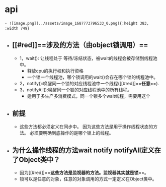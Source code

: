 # api
	- ![image.png](../assets/image_1687773796533_0.png){:height 383, :width 749}
- ## [[#red]]==**涉及的方法（由object锁调用）**==
	- 1，wait(): 让线程处于   等待/冻结状态，被wait的线程会被存储到线程池中。
		- 释放cpu的执行权和执行资格
		- 一个锁一个线程池，哪个锁调用的wait()会存在哪个锁的线程池中。
	- 2，notify():唤醒同一个锁的对应线程池中一个线程([[#red]]==**任意**==).
	- 3，notifyAll():唤醒同一个锁的对应线程池中的所有线程。
		- 适用于多生产多消费模式，同一个锁多个wait线程，需要用这个
- ## 前提
	- 这些方法都必须定义在同步中。
	  因为这些方法是用于操作线程状态的方法。
	  必须要明确到底操作的是哪个锁上的线程。
- ## 为什么操作线程的方法wait notify notifyAll定义在了Object类中？
	- 因为[[#red]]==**这些方法是监视器的方法。监视器其实就是锁**==。
	- 锁可以是任意的对象，任意的对象调用的方式一定定义在Object类中。